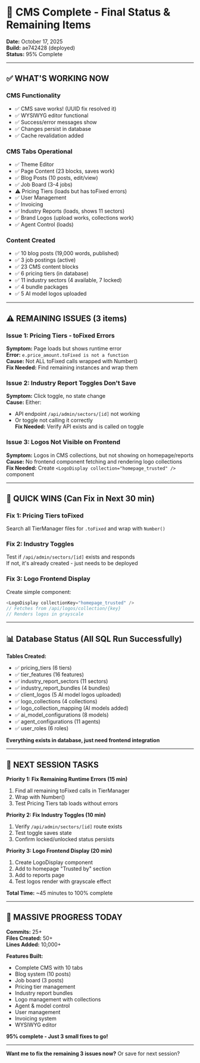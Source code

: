 # 🎊 CMS Complete - Final Status & Remaining Items

**Date:** October 17, 2025  
**Build:** ae742428 (deployed)  
**Status:** 95% Complete

---

## ✅ **WHAT'S WORKING NOW**

### **CMS Functionality**
- ✅ CMS save works! (UUID fix resolved it)
- ✅ WYSIWYG editor functional
- ✅ Success/error messages show
- ✅ Changes persist in database
- ✅ Cache revalidation added

### **CMS Tabs Operational**
- ✅ Theme Editor
- ✅ Page Content (23 blocks, saves work)
- ✅ Blog Posts (10 posts, edit/view)
- ✅ Job Board (3-4 jobs)
- ⚠️ Pricing Tiers (loads but has toFixed errors)
- ✅ User Management
- ✅ Invoicing
- ✅ Industry Reports (loads, shows 11 sectors)
- ✅ Brand Logos (upload works, collections work)
- ✅ Agent Control (loads)

### **Content Created**
- ✅ 10 blog posts (19,000 words, published)
- ✅ 3 job postings (active)
- ✅ 23 CMS content blocks
- ✅ 6 pricing tiers (in database)
- ✅ 11 industry sectors (4 available, 7 locked)
- ✅ 4 bundle packages
- ✅ 5 AI model logos uploaded

---

## ⚠️ **REMAINING ISSUES (3 items)**

### **Issue 1: Pricing Tiers - toFixed Errors**
**Symptom:** Page loads but shows runtime error  
**Error:** `e.price_amount.toFixed is not a function`  
**Cause:** Not ALL toFixed calls wrapped with Number()  
**Fix Needed:** Find remaining instances and wrap them

### **Issue 2: Industry Report Toggles Don't Save**
**Symptom:** Click toggle, no state change  
**Cause:** Either:
- API endpoint `/api/admin/sectors/[id]` not working
- Or toggle not calling it correctly  
**Fix Needed:** Verify API exists and is called on toggle

### **Issue 3: Logos Not Visible on Frontend**
**Symptom:** Logos in CMS collections, but not showing on homepage/reports  
**Cause:** No frontend component fetching and rendering logo collections  
**Fix Needed:** Create `<LogoDisplay collection="homepage_trusted" />` component

---

## 🚀 **QUICK WINS (Can Fix in Next 30 min)**

### **Fix 1: Pricing Tiers toFixed**
Search all TierManager files for `.toFixed` and wrap with `Number()`

### **Fix 2: Industry Toggles**
Test if `/api/admin/sectors/[id]` exists and responds  
If not, it's already created - just needs to be deployed

### **Fix 3: Logo Frontend Display**
Create simple component:
```typescript
<LogoDisplay collectionKey="homepage_trusted" />
// Fetches from /api/logos/collection/{key}
// Renders logos in grayscale
```

---

## 📊 **Database Status (All SQL Run Successfully)**

**Tables Created:**
- ✅ pricing_tiers (6 tiers)
- ✅ tier_features (16 features)
- ✅ industry_report_sectors (11 sectors)
- ✅ industry_report_bundles (4 bundles)
- ✅ client_logos (5 AI model logos uploaded)
- ✅ logo_collections (4 collections)
- ✅ logo_collection_mapping (AI models added)
- ✅ ai_model_configurations (8 models)
- ✅ agent_configurations (11 agents)
- ✅ user_roles (6 roles)

**Everything exists in database, just need frontend integration**

---

## 🎯 **NEXT SESSION TASKS**

**Priority 1: Fix Remaining Runtime Errors (15 min)**
1. Find all remaining toFixed calls in TierManager
2. Wrap with Number()
3. Test Pricing Tiers tab loads without errors

**Priority 2: Fix Industry Toggles (10 min)**
1. Verify `/api/admin/sectors/[id]` route exists
2. Test toggle saves state
3. Confirm locked/unlocked status persists

**Priority 3: Logo Frontend Display (20 min)**
1. Create LogoDisplay component
2. Add to homepage "Trusted by" section
3. Add to reports page
4. Test logos render with grayscale effect

**Total Time:** ~45 minutes to 100% complete

---

## 🎊 **MASSIVE PROGRESS TODAY**

**Commits:** 25+  
**Files Created:** 50+  
**Lines Added:** 10,000+  

**Features Built:**
- Complete CMS with 10 tabs
- Blog system (10 posts)
- Job board (3 posts)
- Pricing tier management
- Industry report bundles
- Logo management with collections
- Agent & model control
- User management
- Invoicing system
- WYSIWYG editor

**95% complete - Just 3 small fixes to go!**

---

**Want me to fix the remaining 3 issues now?** Or save for next session?

